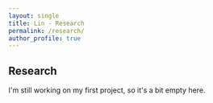 ```yaml
---
layout: single
title: Lin - Research
permalink: /research/
author_profile: true
---
```


## Research

I'm still working on my first project, so it's a bit empty here.